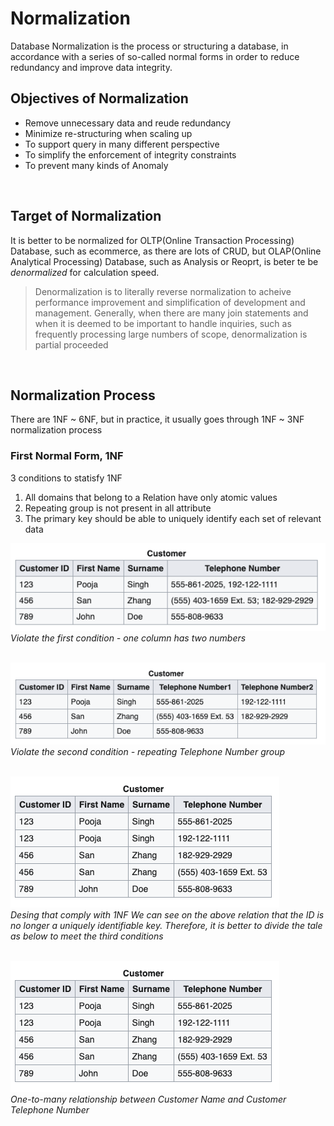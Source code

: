 # Normalization

Database Normalization is the process or structuring a database, in accordance with a series of so-called normal forms in order to reduce redundancy and improve data integrity.
<br>

## Objectives of Normalization
- Remove unnecessary data and reude redundancy
- Minimize re-structuring when scaling up
- To support query in many different perspective
- To simplify the enforcement of integrity constraints
- To prevent many kinds of Anomaly
<br>

## Target of Normalization
It is better to be normalized for OLTP(Online Transaction Processing) Database, such as ecommerce, as there are lots of CRUD, but OLAP(Online Analytical Processing) Database, such as Analysis or Reoprt, is beter te be *denormalized* for calculation speed.  


  > Denormalization is to literally reverse normalization to acheive performance improvement and simplification of development and management. Generally, when there are many join statements and when it is deemed to be important to handle inquiries, such as frequently processing large numbers of scope, denormalization is partial proceeded

<br>

## Normalization Process

There are 1NF ~ 6NF, but in practice, it usually goes through 1NF ~ 3NF normalization process
<br>

### First Normal Form, 1NF
3 conditions to statisfy 1NF

1. All domains that belong to a Relation have only atomic values
2.  Repeating group is not present in all attribute
3. The primary key should be able to uniquely identify each set of relevant data

  ![1NF Violation](/images/1nf_violation_1.png)  
  *Violate the first condition - one column has two numbers*
<br>
<br>

  ![1NF Violation](/images/1nf_violation_2.png)  
  *Violate the second condition - repeating Telephone Number group*
<br>
<br>

  ![1NF](/images/1nf_1.png)  
  *Desing that comply with 1NF*
  *We can see on the above relation that the ID is no longer a uniquely identifiable key. Therefore, it is better to divide the tale as below to meet the third conditions*
<br>
<br>

  ![1NF](/images/1nf_1.png)  
  *One-to-many relationship between Customer Name and Customer Telephone Number*